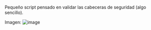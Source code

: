 Pequeño script pensado en validar las cabeceras de seguridad (algo sencillo).

Imagen:
![image](https://github.com/apuromafo/Repositorio_Python/assets/23161917/27f3ef0c-18fe-406a-969d-8119dc25ac9d)
